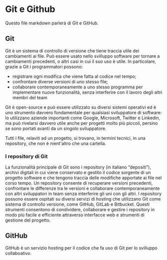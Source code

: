 # Git e Github

 Questo file markdown parlerà di Git e GitHub.

 ## Git
 Git è un sistema di controllo di versione che tiene traccia utile dei cambiamenti ai file. Può essere usato nello svilluppo software per tornare a cambiamenti precedenti, o altri casi in cui il suo uso è utile. In particolare, 
grazie a Git i programmatori possono:
- registrare ogni modifica che viene fatta al codice nel tempo;
- confrontare diverse versioni di uno stesso file;
- collaborare contemporaneamente a uno stesso programma per
implementare nuove funzionalità, senza interferire con il lavoro degli altri
membri del team
 
 Git è open-source e può essere utilizzato su diversi sistemi operativi ed è uno
strumento davvero fondamentale per qualsiasi sviluppatore di software:
lo utilizzano aziende importanti come Google, Microsoft, Twitter e Linkedin, ma
può rivelarsi davvero utile anche per progetti molto più piccoli, persino se
sono portati avanti da un singolo sviluppatore.

 Tutti i file, relaviti ad un progetto, si trovano, in termini tecnici, in una repository, che non è nient'altro che una cartella.
### I repository di Git
La funzionalità principale di Git sono i repository (in italiano “depositi”), archivi
digitali in cui viene conservato e gestito il codice sorgente di un progetto
software e che tengono traccia delle modifiche apportate ai file nel corso
tempo.
Un repository consente di recuperare versioni precedenti, confrontare le
differenze tra le versioni e collaborare contemporaneamente con altri
sviluppatori in team senza interferire gli uni con gli altri.
I repository possono essere ospitati su diversi servizi di hosting che utilizzano
Git come sistema di controllo versione, come GitHub, GitLab e Bitbucket.
Questi strumenti consentono di condividere, collaborare e gestire i repository
in modo più facile e efficiente attraverso interfacce web e strumenti di
gestione del progetto.

## GitHub
GitHub è un servizio hosting per il codice che fa uso di Git per lo svilluppo collaboativo.

